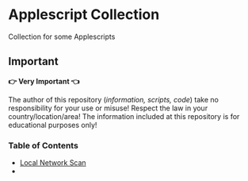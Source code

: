 # Applescript Collection

Collection for some Applescripts

## Important

**:point_right: Very Important :point_left:**

The author of this repository (_information, scripts, code_) take no responsibility for your use or misuse! Respect the law in your country/location/area! The information included at this repository is for educational purposes only!

### Table of Contents

- [Local Network Scan](local_network_scan/)
-

